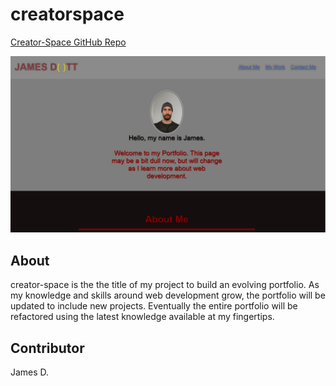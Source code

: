 # creatorspace

[Creator-Space GitHub Repo](https://jtdprogramming.github.io/creator-space/)

![creator-space](https://github.com/jtdprogramming/creator-space/blob/main/assets/images/Screencap.png)

## About
creator-space is the the title of my project to build an evolving portfolio. As my knowledge and skills around web development grow, the portfolio will be updated to include new projects. Eventually the entire portfolio will be refactored using the latest knowledge available at my fingertips.

## Contributor
James D.
